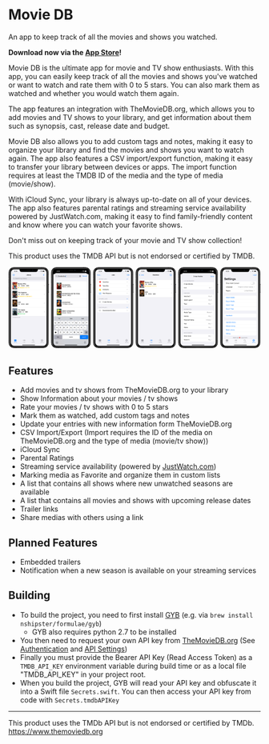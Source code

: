 #  Movie DB

An app to keep track of all the movies and shows you watched.


**Download now via the [App Store](https://apps.apple.com/de/app/movie-organizer/id1552079477)!**

Movie DB is the ultimate app for movie and TV show enthusiasts. With this app, you can easily keep track of all the movies and shows you've watched or want to watch and rate them with 0 to 5 stars. You can also mark them as watched and whether you would watch them again.

The app features an integration with TheMovieDB.org, which allows you to add movies and TV shows to your library, and get information about them such as synopsis, cast, release date and budget.

Movie DB also allows you to add custom tags and notes, making it easy to organize your library and find the movies and shows you want to watch again. The app also features a CSV import/export function, making it easy to transfer your library between devices or apps.
The import function requires at least the TMDB ID of the media and the type of media (movie/show).

With iCloud Sync, your library is always up-to-date on all of your devices. The app also features parental ratings and streaming service availability powered by JustWatch.com, making it easy to find family-friendly content and know where you can watch your favorite shows.

Don't miss out on keeping track of your movie and TV show collection!

This product uses the TMDB API but is not endorsed or certified by TMDB.

<p align="center">
  <img src="./readme_images/01_Library_framed.png" width="16%" />
  <img src="./readme_images/02_AddMedia_framed.png" width="16%" />
  <img src="./readme_images/03_Lists_framed.png" width="16%" />
  <img src="./readme_images/04_WList_framed.png" width="16%" />
  <img src="./readme_images/05_ListConfiguration_framed.png" width="16%" />
  <img src="./readme_images/06_Settings_framed.png" width="16%" />
</p>


## Features
* Add movies and tv shows from TheMovieDB.org to your library
* Show Information about your movies / tv shows
* Rate your movies / tv shows with 0 to 5 stars
* Mark them as watched, add custom tags and notes
* Update your entries with new information form TheMovieDB.org
* CSV Import/Export (Import requires the ID of the media on TheMovieDB.org and the type of media (movie/tv show))
* iCloud Sync
* Parental Ratings
* Streaming service availability (powered by [JustWatch.com](https://justwatch.com))
* Marking media as Favorite and organize them in custom lists
* A list that contains all shows where new unwatched seasons are available
* A list that contains all movies and shows with upcoming release dates
* Trailer links
* Share medias with others using a link

## Planned Features
* Embedded trailers
* Notification when a new season is available on your streaming services

## Building
* To build the project, you need to first install [GYB](https://github.com/apple/swift/blob/main/utils/gyb.py) (e.g. via `brew install nshipster/formulae/gyb`)
    * GYB also requires python 2.7 to be installed
* You then need to request your own API key from [TheMovieDB.org](https://themoviedb.org) (See [Authentication](https://developers.themoviedb.org/3/getting-started/authentication) and [API Settings](https://www.themoviedb.org/settings/api))
* Finally you must provide the Bearer API Key (Read Access Token) as a `TMDB_API_KEY` environment variable during build time or as a local file "TMDB_API_KEY" in your project root.
* When you build the project, GYB will read your API key and obfuscate it into a Swift file `Secrets.swift`. You can then access your API key from code with `Secrets.tmdbAPIKey`

---

This product uses the TMDb API but is not endorsed or certified by TMDb.
https://www.themoviedb.org
